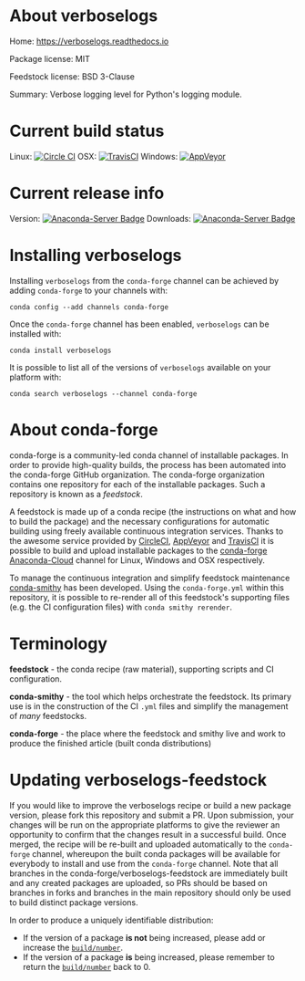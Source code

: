 About verboselogs
=================

Home: https://verboselogs.readthedocs.io

Package license: MIT

Feedstock license: BSD 3-Clause

Summary: Verbose logging level for Python's logging module.



Current build status
====================

Linux: [![Circle CI](https://circleci.com/gh/conda-forge/verboselogs-feedstock.svg?style=shield)](https://circleci.com/gh/conda-forge/verboselogs-feedstock)
OSX: [![TravisCI](https://travis-ci.org/conda-forge/verboselogs-feedstock.svg?branch=master)](https://travis-ci.org/conda-forge/verboselogs-feedstock)
Windows: [![AppVeyor](https://ci.appveyor.com/api/projects/status/github/conda-forge/verboselogs-feedstock?svg=True)](https://ci.appveyor.com/project/conda-forge/verboselogs-feedstock/branch/master)

Current release info
====================
Version: [![Anaconda-Server Badge](https://anaconda.org/conda-forge/verboselogs/badges/version.svg)](https://anaconda.org/conda-forge/verboselogs)
Downloads: [![Anaconda-Server Badge](https://anaconda.org/conda-forge/verboselogs/badges/downloads.svg)](https://anaconda.org/conda-forge/verboselogs)

Installing verboselogs
======================

Installing `verboselogs` from the `conda-forge` channel can be achieved by adding `conda-forge` to your channels with:

```
conda config --add channels conda-forge
```

Once the `conda-forge` channel has been enabled, `verboselogs` can be installed with:

```
conda install verboselogs
```

It is possible to list all of the versions of `verboselogs` available on your platform with:

```
conda search verboselogs --channel conda-forge
```


About conda-forge
=================

conda-forge is a community-led conda channel of installable packages.
In order to provide high-quality builds, the process has been automated into the
conda-forge GitHub organization. The conda-forge organization contains one repository
for each of the installable packages. Such a repository is known as a *feedstock*.

A feedstock is made up of a conda recipe (the instructions on what and how to build
the package) and the necessary configurations for automatic building using freely
available continuous integration services. Thanks to the awesome service provided by
[CircleCI](https://circleci.com/), [AppVeyor](http://www.appveyor.com/)
and [TravisCI](https://travis-ci.org/) it is possible to build and upload installable
packages to the [conda-forge](https://anaconda.org/conda-forge)
[Anaconda-Cloud](http://docs.anaconda.org/) channel for Linux, Windows and OSX respectively.

To manage the continuous integration and simplify feedstock maintenance
[conda-smithy](http://github.com/conda-forge/conda-smithy) has been developed.
Using the ``conda-forge.yml`` within this repository, it is possible to re-render all of
this feedstock's supporting files (e.g. the CI configuration files) with ``conda smithy rerender``.


Terminology
===========

**feedstock** - the conda recipe (raw material), supporting scripts and CI configuration.

**conda-smithy** - the tool which helps orchestrate the feedstock.
                   Its primary use is in the construction of the CI ``.yml`` files
                   and simplify the management of *many* feedstocks.

**conda-forge** - the place where the feedstock and smithy live and work to
                  produce the finished article (built conda distributions)


Updating verboselogs-feedstock
==============================

If you would like to improve the verboselogs recipe or build a new
package version, please fork this repository and submit a PR. Upon submission,
your changes will be run on the appropriate platforms to give the reviewer an
opportunity to confirm that the changes result in a successful build. Once
merged, the recipe will be re-built and uploaded automatically to the
`conda-forge` channel, whereupon the built conda packages will be available for
everybody to install and use from the `conda-forge` channel.
Note that all branches in the conda-forge/verboselogs-feedstock are
immediately built and any created packages are uploaded, so PRs should be based
on branches in forks and branches in the main repository should only be used to
build distinct package versions.

In order to produce a uniquely identifiable distribution:
 * If the version of a package **is not** being increased, please add or increase
   the [``build/number``](http://conda.pydata.org/docs/building/meta-yaml.html#build-number-and-string).
 * If the version of a package **is** being increased, please remember to return
   the [``build/number``](http://conda.pydata.org/docs/building/meta-yaml.html#build-number-and-string)
   back to 0.

